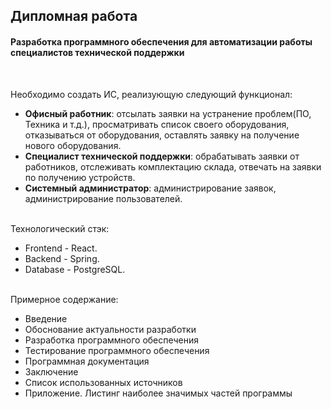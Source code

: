 <h2>Дипломная работа</h2>
<h4>Разработка программного обеспечения для автоматизации работы специалистов технической поддержки</h4>
<br>

Необходимо создать ИС, реализующую следующий функционал:
* **Офисный работник**: отсылать заявки на устранение проблем(ПО, Техника и т.д.), просматривать список своего оборудования, отказываться от оборудования, оставлять заявку на получение нового оборудования.
* **Специалист технической поддержки**: обрабатывать заявки от работников, отслеживать комплектацию склада, отвечать на заявки по получению устройств.
* **Системный администратор**: администрирование заявок, администрирование пользователей.

<br>
Технологический стэк:

* Frontend - React.
* Backend - Spring.
* Database - PostgreSQL.

<br>
Примерное содержание:

* Введение
* Обоснование актуальности разработки
* Разработка программного обеспечения
* Тестирование программного обеспечения
* Программная документация
* Заключение
* Список использованных источников
* Приложение. Листинг наиболее значимых частей программы
